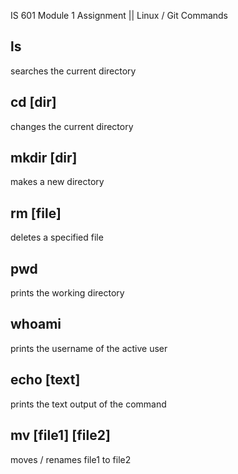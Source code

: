 IS 601 Module 1 Assignment || Linux / Git Commands

## ls

searches the current directory

## cd [dir]

changes the current directory

## mkdir [dir]

makes a new directory

## rm [file]

deletes a specified file

## pwd

prints the working directory

## whoami

prints the username of the active user

## echo [text]

prints the text output of the command

## mv [file1] [file2]

moves / renames file1 to file2
